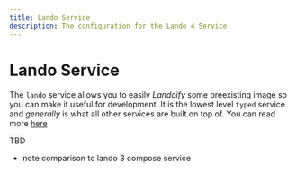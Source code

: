 ```yaml
---
title: Lando Service
description: The configuration for the Lando 4 Service
---
```


# Lando Service
The `lando` service allows you to easily _Landoify_ some preexisting image so you can make it useful for development. It is the lowest level `typed` service and _generally_ is what all other services are built on top of. You can read more [here](#lando-service)


TBD

* note comparison to lando 3 compose service
